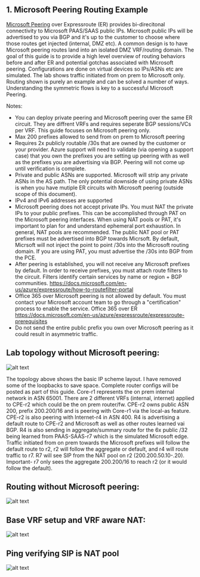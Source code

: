 ## 1. Microsoft Peering Routing Example

[Microsoft Peering](https://docs.microsoft.com/en-us/azure/expressroute/expressroute-circuit-peerings) over Expressroute (ER) provides bi-direcitonal connectivity to Microsoft PAAS/SAAS public IPs. 
Microsoft public IPs will be advertised to you via BGP and it's up to the customer to choose where those routes get injected (internal, DMZ etc). A common design is to have Microsoft peering routes land into an isolated DMZ VRF/routing domain. The goal of this guide is to provide a high level overview of routing behaviors before and after ER and potential gotchas associated with Microsoft peering. Configurations are done on virtual devices so IPs/ASNs etc are simulated. The lab shows traffic initiated from on prem to Microsoft only. Routing shown is purely an example and can be solved a number of ways. Understanding the symmetric flows is key to a successful Microsoft Peering. 

Notes:
- You can deploy private peering and Microsoft peering over the same ER circuit. They are diffrent VRFs and requires seperate BGP sessions/VCs per VRF. This guide focuses on Microsoft peering only.
- Max 200 prefixes allowed to send from on prem to Microsoft peering
- Requires 2x publicly routable /30s that are owned by the customer or your provider. Azure support will need to validate (via opening a support case) that you own the prefixes you are setting up peering with as well as the prefixes you are advertising via BGP. Peering will not come up until verification is complete.
- Private and public ASNs are supported. Microsoft will strip any private ASNs in the AS path. The only potential downside of using private ASNs is when you have mutiple ER circuits with Microsoft peering (outside scope of this document).
- IPv4 and IPv6 addresses are supported
- Microsoft peering does not accept private IPs. You must NAT the private IPs to your public prefixes. This can be accomplished through PAT on the Microsoft peering interfaces. When using NAT pools or PAT, it's important to plan for and understand ephemeral port exhaustion. In general, NAT pools are recommended. The public NAT pool or PAT prefixes must be advertised into BGP towards Micrsoft. By default, Micrsoft will not inject the point to point /30s into the Microsoft routing domain. If you are using PAT, you must advertise the /30s into BGP from the PCE.
- After peering is established, you will not receive any Microsoft prefixes by default. In order to receive prefixes, you must attach route filters to the circuit. Filters identify certain services by name or region + BGP communities. https://docs.microsoft.com/en-us/azure/expressroute/how-to-routefilter-portal
- Office 365 over Microsoft peering is not allowed by default. You must contact your Microsoft account team to go through a "certification" process to enable the service. Office 365 over ER https://docs.microsoft.com/en-us/azure/expressroute/expressroute-prerequisites
- Do not send the entire public prefix you own over Microsoft peering as it could result in asymmetric traffic. 


## Lab topology without Microsoft peering:
![alt text](https://github.com/jwrightazure/lab/blob/master/images/msfrpeeringbasetopo.PNG)

The topology above shows the basic IP scheme layout. I have removed some of the loopbacks to save space. Complete router configs will be posted as part of this guide. Core-r1 represents the on prem internal network in ASN 65001. There are 2 different VRFs (internal, internet) applied to CPE-r2 which could be the on prem router/fw. CPE-r2 owns public ASN 200, prefix 200.200/16 and is peering with Core-r1 via the local-as feature. CPE-r2 is also peering with Internet-r4 in ASN 400. R4 is advertising a default route to CPE-r2 and Microsoft as well as other routes learned vai BGP. R4 is also sending in aggregate/summary route for the 6x public /32 being learned from PAAS-SAAS-r7 which is the simulated Microsoft edge. Traffic initiated from on prem towards the Microsoft prefixes will follow the default route to r2, r2 will follow the aggregate or default, and r4 will route traffic to r7. R7 will see SIP from the NAT pool on r2 (200.200.50.10-.20). Important- r7 only sees the aggregate 200.200/16 to reach r2 (or it would follow the default). 

## Routing without Microsoft peering:
![alt text](https://github.com/jwrightazure/lab/blob/master/images/msftpeeringbaserouting.PNG)

## Base VRF setup and VRF aware NAT:
![alt text](https://github.com/jwrightazure/lab/blob/master/images/msftpeeringbasevrfleaking.PNG)

## Ping verifying SIP is NAT pool
![alt text](https://github.com/jwrightazure/lab/blob/master/images/msftpeeringbeforeping.PNG)
